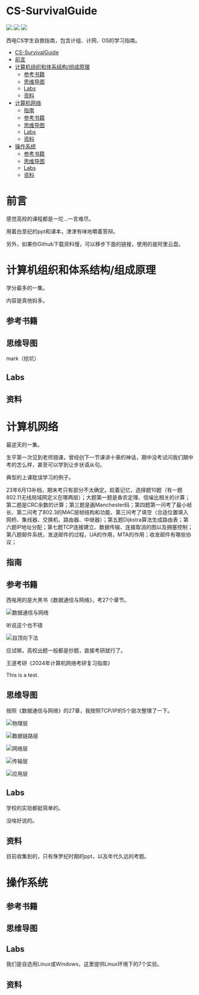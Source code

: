 # CS-SurvivalGuide
![](https://img.shields.io/github/repo-size/Iamnotphage/CS-SurvivalGuide) ![](https://img.shields.io/badge/license-CC%20BY--NC--SA%204.0-blue) ![](https://img.shields.io/github/stars/Iamnotphage/CS-SurvivalGuide?style=social)

西电CS学生自救指南，包含计组、计网、OS的学习指南。

- [CS-SurvivalGuide](#cs-survivalguide)
- [前言](#前言)
- [计算机组织和体系结构/组成原理](#计算机组织和体系结构组成原理)
  - [参考书籍](#参考书籍)
  - [思维导图](#思维导图)
  - [Labs](#labs)
  - [资料](#资料)
- [计算机网络](#计算机网络)
  - [指南](#指南)
  - [参考书籍](#参考书籍-1)
  - [思维导图](#思维导图-1)
  - [Labs](#labs-1)
  - [资料](#资料-1)
- [操作系统](#操作系统)
  - [参考书籍](#参考书籍-2)
  - [思维导图](#思维导图-2)
  - [Labs](#labs-2)
  - [资料](#资料-2)

# 前言
感觉高校的课程都是一坨...一言难尽。

用着白垩纪的ppt和课本，津津有味地嚼着答辩。

另外，如果你Github下载资料慢，可以移步下面的链接，使用的是阿里云盘。


# 计算机组织和体系结构/组成原理
学分最多的一集。

内容是真他妈多。


## 参考书籍

## 思维导图
mark（挖坑）

## Labs

## 资料

# 计算机网络
最逆天的一集。

生平第一次见到老师翘课，曾经创下一节课讲十章的神话，期中没考试问我们期中考的怎么样，甚至可以学到让步状语从句。

典型的上课耽误学习的例子。

23年6月13补档，期末考只有部分不太确定。趁着记忆，选择题10题（有一题802.11无线局域网定义在哪两层）；大题第一题是香农定理、信噪比相关的计算；第二题是CRC余数的计算；第三题是画Manchester码；第四题第一问考了最小帧长、第二问考了802.3的MAC层帧结构和功能、第三问考了填空（合适位置填入网桥、集线器、交换机、路由器、中继器）；第五题Dijkstra算法生成路由表；第六题IP地址分配；第七题TCP连接建立、数据传输、连接取消的图以及拥塞控制；第八题邮件系统，发送邮件的过程，UA的作用，MTA的作用；收发邮件有哪些协议；

## 指南

## 参考书籍
西电用的是大黑书《数据通信与网络》，考27个章节。

![数据通信与网络](images/network-book1.jpg)

听说这个也不错

![自顶向下法](images/network-book2.jpg)

应试嘛，高校出题一般都是抄题，直接考研就行了。

王道考研《2024年计算机网络考研复习指南》

This is a test.

## 思维导图
按照《数据通信与网络》的27章，我按照TCP/IP的5个层次整理了一下。

![物理层](images/nw-mindmap2.png)

![数据链路层](images/nw-mindmap3.png)

![网络层](images/nw-mindmap4.png)

![传输层](images/nw-mindmap5.png)

![应用层](images/nw-mindmap6.png)


## Labs
学校的实验都挺简单的。

没啥好说的。

## 资料
目前收集到的，只有侏罗纪时期的ppt，以及年代久远的考题。

# 操作系统

## 参考书籍

## 思维导图

## Labs
我们是自选用Linux或Windows，这里提供Linux环境下的7个实验。


## 资料
